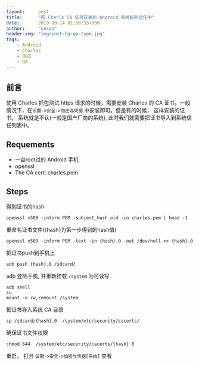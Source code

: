 ```yaml
---
layout:     post
title:      "把 Charls CA 证书安装到 Android 系统级别信任中"
date:       2019-10-14 01:56:33+800
author:     "Lnsoo"
header-img: "img/post-bg-qa-type.jpg"
tags:
    - Android
    - Charles
    - 测试
    - QA
---
```


## 前言

使用 Charles 抓包测试 https 请求的时候，需要安装 Charles 的 CA 证书。一般情况下，在`设置->安全->加密与凭据` 中安装即可。但是有的时候， 这样安装的证书， 系统就是不认(一般是国产厂商的系统), 此时我们就需要把证书导入到系统信任列表中。

## Requements

- 一台root过的 Android 手机
- openssl
- The CA cert: charles.pem

## Steps

得到证书的hash

```shell
openssl x509 -inform PEM -subject_hash_old -in charles.pem | head -1
```

重命名证书文件({hash}为第一步得到的hash值)

```shell
openssl x509 -inform PEM -text -in {hash}.0 -out /dev/null >> {hash}.0
```

把证书push到手机上

```shell
adb push {hash}.0 /sdcard/
```

adb 登陆手机, 并重新挂载 `/system` 为可读写

```shell
adb shell
su
mount -o rw,remount /system
```

把证书导入系统 CA 目录

```shell
cp /sdcard/{hash}.0  /system/etc/security/cacerts/
```

确保证书文件权限

```shell
chmod 644  /system/etc/security/cacerts/{hash}.0
```

重启， 打开 `设置->安全->加密与凭据[系统]` 查看
